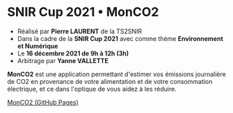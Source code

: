 # SNIR Cup 2021 • MonCO2
* Réalisé par **Pierre LAURENT** de la TS2SNIR
* Dans la cadre de la **SNIR Cup 2021** avec comme thème **Environnement et Numérique**
* Le **16 décembre 2021 de 9h à 12h (3h)**
* Arbitrage par **Yanne VALLETTE**

**MonCO2** est une application permettant d'estimer vos émissions journalière de CO2 en provenance de votre alimentation et de votre consommation électrique, et ce dans l'optique de vous aidez à les réduire.

[MonCO2 (GitHub Pages)](https://pierrelaurent94.github.io/SNIR_Cup/)